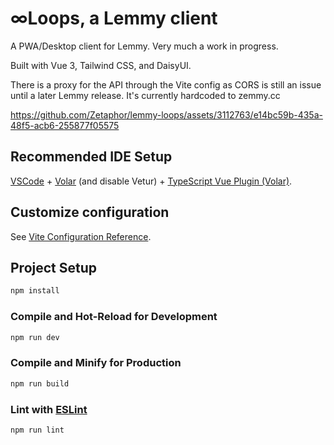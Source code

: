 # ∞Loops, a Lemmy client

A PWA/Desktop client for Lemmy. Very much a work in progress.

Built with Vue 3, Tailwind CSS, and DaisyUI.

There is a proxy for the API through the Vite config as CORS is still an issue until a later Lemmy release. It's currently hardcoded to zemmy.cc



https://github.com/Zetaphor/lemmy-loops/assets/3112763/e14bc59b-435a-48f5-acb6-255877f05575



## Recommended IDE Setup

[VSCode](https://code.visualstudio.com/) + [Volar](https://marketplace.visualstudio.com/items?itemName=Vue.volar) (and disable Vetur) + [TypeScript Vue Plugin (Volar)](https://marketplace.visualstudio.com/items?itemName=Vue.vscode-typescript-vue-plugin).

## Customize configuration

See [Vite Configuration Reference](https://vitejs.dev/config/).

## Project Setup

```sh
npm install
```

### Compile and Hot-Reload for Development

```sh
npm run dev
```

### Compile and Minify for Production

```sh
npm run build
```

### Lint with [ESLint](https://eslint.org/)

```sh
npm run lint
```

